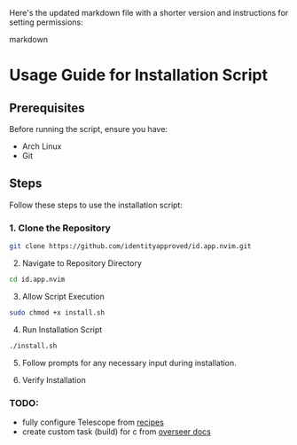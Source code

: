Here's the updated markdown file with a shorter version and instructions for setting permissions:

markdown

# Usage Guide for Installation Script

## Prerequisites

Before running the script, ensure you have:

- Arch Linux
- Git

## Steps

Follow these steps to use the installation script:

### 1. Clone the Repository

```bash
git clone https://github.com/identityapproved/id.app.nvim.git
```

2. Navigate to Repository Directory

```bash
cd id.app.nvim
```

3. Allow Script Execution

```bash
sudo chmod +x install.sh
```

4. Run Installation Script

```bash
./install.sh
```

5. Follow prompts for any necessary input during installation.

6. Verify Installation

### TODO:

- fully configure Telescope from [recipes](https://github.com/nvim-telescope/telescope.nvim/wiki/Configuration-Recipes)
- create custom task (build) for c from [overseer docs](https://github.com/stevearc/overseer.nvim/blob/master/doc/tutorials.md)
